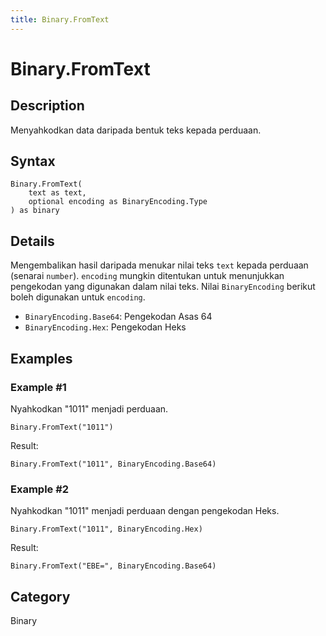 ```yaml
---
title: Binary.FromText
---
```


# Binary.FromText


## Description

Menyahkodkan data daripada bentuk teks kepada perduaan.


## Syntax

```powerquery
Binary.FromText(
    text as text,
    optional encoding as BinaryEncoding.Type
) as binary
```


## Details

Mengembalikan hasil daripada menukar nilai teks <code>text</code> kepada perduaan (senarai <code>number</code>). <code>encoding</code> mungkin ditentukan untuk menunjukkan pengekodan yang digunakan dalam nilai teks.      Nilai <code>BinaryEncoding</code> berikut boleh digunakan untuk <code>encoding</code>.      <ul>        <li><code>BinaryEncoding.Base64</code>: Pengekodan Asas 64</li>        <li><code>BinaryEncoding.Hex</code>: Pengekodan Heks</li>      </ul>


## Examples

### Example #1 
Nyahkodkan &#34;1011&#34; menjadi perduaan.
```powerquery
Binary.FromText("1011")
```

Result: 
```powerquery
Binary.FromText("1011", BinaryEncoding.Base64)
```


### Example #2 
Nyahkodkan &#34;1011&#34; menjadi perduaan dengan pengekodan Heks.
```powerquery
Binary.FromText("1011", BinaryEncoding.Hex)
```

Result: 
```powerquery
Binary.FromText("EBE=", BinaryEncoding.Base64)
```




## Category
Binary
